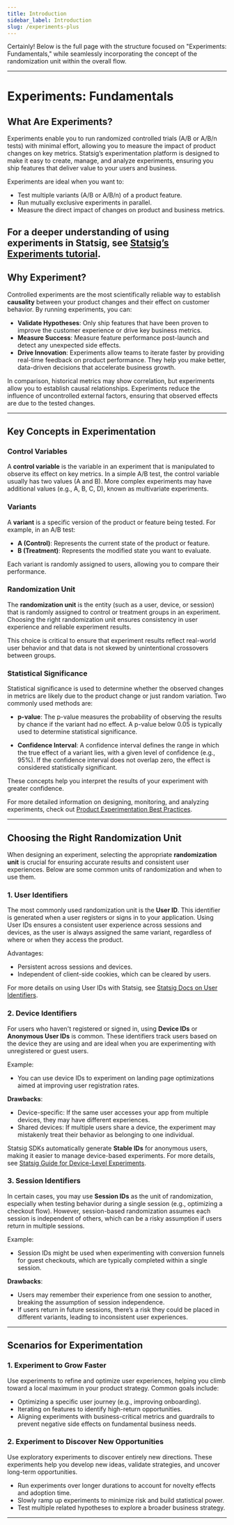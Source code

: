 ```yaml
---
title: Introduction
sidebar_label: Introduction
slug: /experiments-plus
---
```


Certainly! Below is the full page with the structure focused on "Experiments: Fundamentals," while seamlessly incorporating the concept of the randomization unit within the overall flow.

---

# Experiments: Fundamentals

## What Are Experiments?

Experiments enable you to run randomized controlled trials (A/B or A/B/n tests) with minimal effort, allowing you to measure the impact of product changes on key metrics. Statsig’s experimentation platform is designed to make it easy to create, manage, and analyze experiments, ensuring you ship features that deliver value to your users and business.

Experiments are ideal when you want to:
- Test multiple variants (A/B or A/B/n) of a product feature.
- Run mutually exclusive experiments in parallel.
- Measure the direct impact of changes on product and business metrics.

For a deeper understanding of using experiments in Statsig, see [Statsig’s Experiments tutorial](experiments-plus/working-with).
---

## Why Experiment?

Controlled experiments are the most scientifically reliable way to establish **causality** between your product changes and their effect on customer behavior. By running experiments, you can:

- **Validate Hypotheses**: Only ship features that have been proven to improve the customer experience or drive key business metrics.
- **Measure Success**: Measure feature performance post-launch and detect any unexpected side effects.
- **Drive Innovation**: Experiments allow teams to iterate faster by providing real-time feedback on product performance. They help you make better, data-driven decisions that accelerate business growth.

In comparison, historical metrics may show correlation, but experiments allow you to establish causal relationships. Experiments reduce the influence of uncontrolled external factors, ensuring that observed effects are due to the tested changes.

---

## Key Concepts in Experimentation

### Control Variables

A **control variable** is the variable in an experiment that is manipulated to observe its effect on key metrics. In a simple A/B test, the control variable usually has two values (A and B). More complex experiments may have additional values (e.g., A, B, C, D), known as multivariate experiments.

### Variants

A **variant** is a specific version of the product or feature being tested. For example, in an A/B test:
- **A (Control)**: Represents the current state of the product or feature.
- **B (Treatment)**: Represents the modified state you want to evaluate.

Each variant is randomly assigned to users, allowing you to compare their performance.

### Randomization Unit

The **randomization unit** is the entity (such as a user, device, or session) that is randomly assigned to control or treatment groups in an experiment. Choosing the right randomization unit ensures consistency in user experience and reliable experiment results.

This choice is critical to ensure that experiment results reflect real-world user behavior and that data is not skewed by unintentional crossovers between groups.

### Statistical Significance

Statistical significance is used to determine whether the observed changes in metrics are likely due to the product change or just random variation. Two commonly used methods are:

- **p-value**: The p-value measures the probability of observing the results by chance if the variant had no effect. A p-value below 0.05 is typically used to determine statistical significance.
  
- **Confidence Interval**: A confidence interval defines the range in which the true effect of a variant lies, with a given level of confidence (e.g., 95%). If the confidence interval does not overlap zero, the effect is considered statistically significant.

These concepts help you interpret the results of your experiment with greater confidence.

For more detailed information on designing, monitoring, and analyzing experiments, check out [Product Experimentation Best Practices](https://statsig.com/blog/product-experimentation-best-practices).

---

## Choosing the Right Randomization Unit

When designing an experiment, selecting the appropriate **randomization unit** is crucial for ensuring accurate results and consistent user experiences. Below are some common units of randomization and when to use them.

### 1. User Identifiers

The most commonly used randomization unit is the **User ID**. This identifier is generated when a user registers or signs in to your application. Using User IDs ensures a consistent user experience across sessions and devices, as the user is always assigned the same variant, regardless of where or when they access the product.

Advantages:
- Persistent across sessions and devices.
- Independent of client-side cookies, which can be cleared by users.

For more details on using User IDs with Statsig, see [Statsig Docs on User Identifiers](/client/concepts/user).

### 2. Device Identifiers

For users who haven't registered or signed in, using **Device IDs** or **Anonymous User IDs** is common. These identifiers track users based on the device they are using and are ideal when you are experimenting with unregistered or guest users.

Example:
- You can use device IDs to experiment on landing page optimizations aimed at improving user registration rates.

**Drawbacks**:
- Device-specific: If the same user accesses your app from multiple devices, they may have different experiences.
- Shared devices: If multiple users share a device, the experiment may mistakenly treat their behavior as belonging to one individual.

Statsig SDKs automatically generate **Stable IDs** for anonymous users, making it easier to manage device-based experiments. For more details, see [Statsig Guide for Device-Level Experiments](../../guides/first-device-level-experiment).

### 3. Session Identifiers

In certain cases, you may use **Session IDs** as the unit of randomization, especially when testing behavior during a single session (e.g., optimizing a checkout flow). However, session-based randomization assumes each session is independent of others, which can be a risky assumption if users return in multiple sessions.

Example:
- Session IDs might be used when experimenting with conversion funnels for guest checkouts, which are typically completed within a single session.

**Drawbacks**:
- Users may remember their experience from one session to another, breaking the assumption of session independence.
- If users return in future sessions, there’s a risk they could be placed in different variants, leading to inconsistent user experiences.

---

## Scenarios for Experimentation

### 1. Experiment to Grow Faster

Use experiments to refine and optimize user experiences, helping you climb toward a local maximum in your product strategy. Common goals include:
- Optimizing a specific user journey (e.g., improving onboarding).
- Iterating on features to identify high-return opportunities.
- Aligning experiments with business-critical metrics and guardrails to prevent negative side effects on fundamental business needs.

### 2. Experiment to Discover New Opportunities

Use exploratory experiments to discover entirely new directions. These experiments help you develop new ideas, validate strategies, and uncover long-term opportunities.
- Run experiments over longer durations to account for novelty effects and adoption time.
- Slowly ramp up experiments to minimize risk and build statistical power.
- Test multiple related hypotheses to explore a broader business strategy.

---
